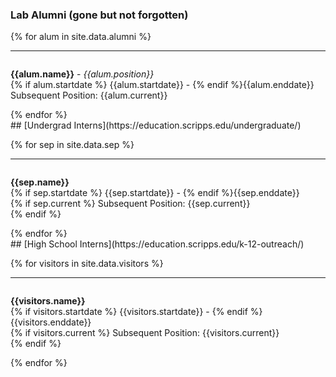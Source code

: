 
### Lab Alumni (gone but not forgotten)


{% for alum in site.data.alumni %}
<hr>
<div id = "{{alum.name}}" style="padding-top: 60px; margin-top: -60px;">
<p><strong>{{alum.name}}</strong> - <em>{{alum.position}}</em><br>
{% if alum.startdate %} {{alum.startdate}} - {% endif %}{{alum.enddate}} <br>
Subsequent Position: {{alum.current}} </p>
</div> {% endfor %}

<br>
## [Undergrad Interns](https://education.scripps.edu/undergraduate/)


{% for sep in site.data.sep %}
<hr>
<div id = "{{sep.name}}" style="padding-top: 60px; margin-top: -60px;">
<p><strong>{{sep.name}}</strong><br>
{% if sep.startdate %} {{sep.startdate}} - {% endif %}{{sep.enddate}} <br>
{% if sep.current %}
Subsequent Position: {{sep.current}}<br>
{% endif %}
</p>
</div> {% endfor %}

<br>
## [High School Interns](https://education.scripps.edu/k-12-outreach/)


{% for visitors in site.data.visitors %}
<hr>
<div id = "{{visitors.name}}" style="padding-top: 60px; margin-top: -60px;">
<p><strong>{{visitors.name}}</strong><br>
{% if visitors.startdate %} {{visitors.startdate}} - {% endif %}{{visitors.enddate}} <br>
{% if visitors.current %}
Subsequent Position: {{visitors.current}}<br>
{% endif %}
</p>
</div> {% endfor %}
